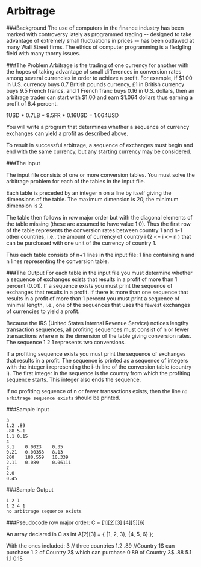# Arbitrage
###Background
The use of computers in the finance industry has been marked with controversy lately as programmed trading -- designed to take advantage of extremely small fluctuations in prices -- has been outlawed at many Wall Street firms. The ethics of computer programming is a fledgling field with many thorny issues.

###The Problem
Arbitrage is the trading of one currency for another with the hopes of taking advantage of small differences in conversion rates among several currencies in order to achieve a profit. For example, if $1.00 in U.S. currency buys 0.7 British pounds currency, £1 in British currency buys 9.5 French francs, and 1 French franc buys 0.16 in U.S. dollars, then an arbitrage trader can start with $1.00 and earn $1.064 dollars thus earning a profit of 6.4 percent.

1USD * 0.7LB * 9.5FR * 0.16USD = 1.064USD

You will write a program that determines whether a sequence of currency exchanges can yield a profit as described above.

To result in successful arbitrage, a sequence of exchanges must begin and end with the same currency, but any starting currency may be considered.

###The Input

The input file consists of one or more conversion tables. You must solve the arbitrage problem for each of the tables in the input file.

Each table is preceded by an integer n on a line by itself giving the dimensions of the table. The maximum dimension is 20; the minimum dimension is 2.

The table then follows in row major order but with the diagonal elements of the table missing (these are assumed to have value 1.0). Thus the first row of the table represents the conversion rates between country 1 and n-1 other countries, i.e., the amount of currency of country i (2 <= i <= n ) that can be purchased with one unit of the currency of country 1.

Thus each table consists of n+1 lines in the input file: 1 line containing n and n lines representing the conversion table.

###The Output
For each table in the input file you must determine whether a sequence of exchanges exists that results in a profit of more than 1 percent (0.01). If a sequence exists you must print the sequence of exchanges that results in a profit. If there is more than one sequence that results in a profit of more than 1 percent you must print a sequence of minimal length, i.e., one of the sequences that uses the fewest exchanges of currencies to yield a profit.

Because the IRS (United States Internal Revenue Service) notices lengthy transaction sequences, all profiting sequences must consist of n or fewer transactions where n is the dimension of the table giving conversion rates. The sequence 1 2 1 represents two conversions.

If a profiting sequence exists you must print the sequence of exchanges that results in a profit. The sequence is printed as a sequence of integers with the integer i representing the i-th  line of the conversion table (country i). The first integer in the sequence is the country from which the profiting sequence starts. This integer also ends the sequence.

If no profiting sequence of n or fewer transactions exists, then the line `no arbitrage sequence exists` should be printed.

###Sample Input
```
3
1.2 .89
.88 5.1
1.1 0.15
4
3.1    0.0023    0.35
0.21   0.00353   8.13
200    180.559   10.339
2.11   0.089     0.06111
2
2.0
0.45
```
###Sample Output
```
1 2 1
1 2 4 1
no arbitrage sequence exists
```

###Pseudocode
row major order:
C =
[1][2][3]
[4][5][6]

An array declared in C as
int A[2][3] = { {1, 2, 3}, {4, 5, 6} };

With the ones included:
3 // three countries
1.2 .89 //Country 1$ can purchase 1.2 of Country 2$ which can purchase 0.89 of Country 3$
.88 5.1
1.1 0.15
